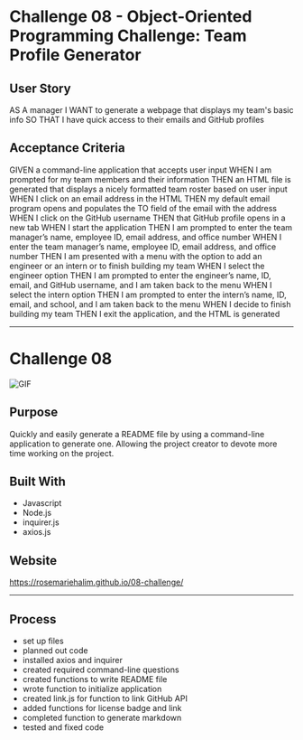 #   Challenge 08 - Object-Oriented Programming Challenge: Team Profile Generator

##  User Story

AS A manager
I WANT to generate a webpage that displays my team's basic info
SO THAT I have quick access to their emails and GitHub profiles

## Acceptance Criteria

GIVEN a command-line application that accepts user input
WHEN I am prompted for my team members and their information
THEN an HTML file is generated that displays a nicely formatted team roster based on user input
WHEN I click on an email address in the HTML
THEN my default email program opens and populates the TO field of the email with the address
WHEN I click on the GitHub username
THEN that GitHub profile opens in a new tab
WHEN I start the application
THEN I am prompted to enter the team manager’s name, employee ID, email address, and office number
WHEN I enter the team manager’s name, employee ID, email address, and office number
THEN I am presented with a menu with the option to add an engineer or an intern or to finish building my team
WHEN I select the engineer option
THEN I am prompted to enter the engineer’s name, ID, email, and GitHub username, and I am taken back to the menu
WHEN I select the intern option
THEN I am prompted to enter the intern’s name, ID, email, and school, and I am taken back to the menu
WHEN I decide to finish building my team
THEN I exit the application, and the HTML is generated

---

# Challenge 08
![GIF](dist/recording.gif)


## Purpose
Quickly and easily generate a README file by using a command-line application to generate one. Allowing the project creator to devote more time working on the project.

## Built With
* Javascript
* Node.js
* inquirer.js
* axios.js

## Website
https://rosemariehalim.github.io/08-challenge/

---

## Process

* set up files
* planned out code
* installed axios and inquirer
* created required command-line questions
* created functions to write README file
* wrote function to initialize application
* created link.js for function to link GitHub API
* added functions for license badge and link
* completed function to generate markdown
* tested and fixed code